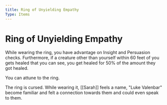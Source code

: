 ```yaml
---
title: Ring of Unyielding Empathy
Type: Items
---
```

# Ring of Unyielding Empathy
While wearing the ring, you have advantage on Insight and Persuasion checks. Furthermore, if a creature other than yourself within 60 feet of you gets healed that you can see, you get healed for 50% of the amount they got healed.

You can attune to the ring. 

The ring is cursed. While wearing it, [[Sarah]] feels a name, "Luke Valenbar" become familiar and felt a connection towards them and could even speak to them. 
